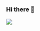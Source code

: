 ### Hi there 👋

<a href="https://opgc.me/#/users/jonghwanyoon" target="_blank"><img src="https://api.opgc.me/githubs/users/jonghwanyoon/tag/?theme=basic" /></a>

<!--
**jonghwanyoon/jonghwanyoon** is a ✨ _special_ ✨ repository because its `README.md` (this file) appears on your GitHub profile.

Here are some ideas to get you started:

- 🔭 I’m currently working on ...
- 🌱 I’m currently learning ...
- 👯 I’m looking to collaborate on ...
- 🤔 I’m looking for help with ...
- 💬 Ask me about ...
- 📫 How to reach me: ...
- 😄 Pronouns: ...
- ⚡ Fun fact: ...
-->
